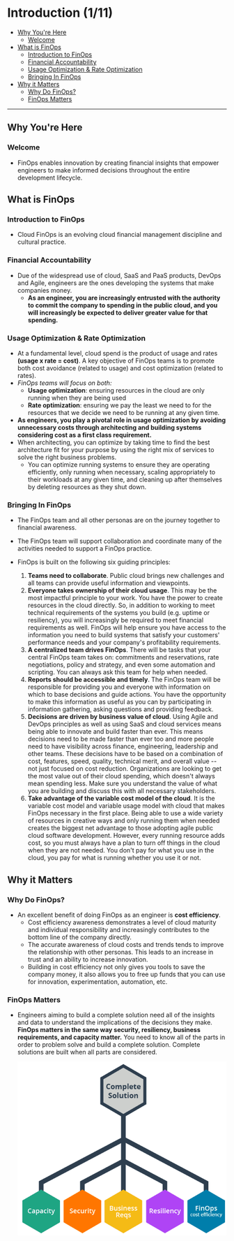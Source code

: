# Introduction (1/11)

- [Why You're Here](#why-youre-here)
  - [Welcome](#welcome)
- [What is FinOps](#what-is-finops)
  - [Introduction to FinOps](#introduction-to-finops)
  - [Financial Accountability](#financial-accountability)
  - [Usage Optimization & Rate Optimization](#usage-optimization--rate-optimization)
  - [Bringing In FinOps](#bringing-in-finops)
- [Why it Matters](#why-it-matters)
  - [Why Do FinOps?](#why-do-finops)
  - [FinOps Matters](#finops-matters)

---

## Why You're Here

### Welcome
- FinOps enables innovation by creating financial insights that empower engineers to make informed decisions throughout the entire development lifecycle.

## What is FinOps

### Introduction to FinOps
- Cloud FinOps is an evolving cloud financial management discipline and cultural practice.

### Financial Accountability
- Due of the widespread use of cloud, SaaS and PaaS products, DevOps and Agile, engineers are the ones developing the systems that make companies money.
    - **As an engineer, you are increasingly entrusted with the authority to commit the company to spending in the public cloud, and you will increasingly be expected to deliver greater value for that spending.**

### Usage Optimization & Rate Optimization
- At a fundamental level, cloud spend is the product of usage and rates **(usage x rate = cost)**. A key objective of FinOps teams is to promote both cost avoidance (related to usage) and cost optimization (related to rates). 
- *FinOps teams will focus on both:*
    - **Usage optimization**: ensuring resources in the cloud are only running when they are being used
    - **Rate optimization**: ensuring we pay the least we need to for the resources that we decide we need to be running at any given time.
- **As engineers, you play a pivotal role in usage optimization by avoiding unnecessary costs through architecting and building systems considering cost as a first class requirement.**
- When architecting, you can optimize by taking time to find the best architecture fit for your purpose by using the right mix of services to solve the right business problems. 
    - You can optimize running systems to ensure they are operating efficiently, only running when necessary, scaling appropriately to their workloads at any given time, and cleaning up after themselves by deleting resources as they shut down.

### Bringing In FinOps
- The FinOps team and all other personas are on the journey together to financial awareness.
- The FinOps team will support collaboration and coordinate many of the activities needed to support a FinOps practice.

- FinOps is built on the following six guiding principles:
    1. **Teams need to collaborate**. Public cloud brings new challenges and all teams can provide useful information and viewpoints.
    1. **Everyone takes ownership of their cloud usage**. This may be the most impactful principle to your work. You have the power to create resources in the cloud directly. So, in addition to working to meet technical requirements of the systems you build (e.g. uptime or resiliency), you will increasingly be required to meet financial requirements as well. FinOps will help ensure you have access to the information you need to build systems that satisfy your customers' performance needs and your company's profitability requirements. 
    1. **A centralized team drives FinOps**. There will be tasks that your central FinOps team takes on: commitments and reservations, rate negotiations, policy and strategy, and even some automation and scripting. You can always ask this team for help when needed. 
    1. **Reports should be accessible and timely**. The FinOps team will be responsible for providing you and everyone with information on which to base decisions and guide actions. You have the opportunity to make this information as useful as you can by participating in information gathering, asking questions and providing feedback.
    1. **Decisions are driven by business value of cloud**. Using Agile and DevOps principles as well as using SaaS and cloud services means being able to innovate and build faster than ever. This means decisions need to be made faster than ever too and more people need to have visibility across finance, engineering, leadership and other teams. These decisions have to be based on a combination of cost, features, speed, quality, technical merit, and overall value -- not just focused on cost reduction. Organizations are looking to get the most value out of their cloud spending, which doesn't always mean spending less. Make sure you understand the value of what you are building and discuss this with all necessary stakeholders.
    1. **Take advantage of the variable cost model of the cloud**. It is the variable cost model and variable usage model with cloud that makes FinOps necessary in the first place. Being able to use a wide variety of resources in creative ways and only running them when needed creates the biggest net advantage to those adopting agile public cloud software development. However, every running resource adds cost, so you must always have a plan to turn off things in the cloud when they are not needed. You don't pay for what you use in the cloud, you pay for what is running whether you use it or not. 

## Why it Matters

### Why Do FinOps?
- An excellent benefit of doing FinOps as an engineer is **cost efficiency**.
    - Cost efficiency awareness demonstrates a level of cloud maturity and individual responsibility and increasingly contributes to the bottom line of the company directly.
    - The accurate awareness of cloud costs and trends tends to improve the relationship with other personas. This leads to an increase in trust and an ability to increase innovation.
    - Building in cost efficiency not only gives you tools to save the company money, it also allows you to free up funds that you can use for innovation, experimentation, automation, etc.

### FinOps Matters
- Engineers aiming to build a complete solution need all of the insights and data to understand the implications of the decisions they make. **FinOps matters in the same way security, resiliency, business requirements, and capacity matter.** You need to know all of the parts in order to problem solve and build a complete solution. Complete solutions are built when all parts are considered.

    <img src="./images/complete-solution.png" alt="Complete Solution" width="480"/>

